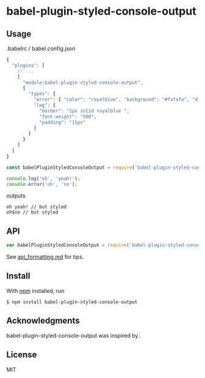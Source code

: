 # babel-plugin-styled-console-output

## Usage

.babelrc / babel.config.json

```js
{
  "plugins": [
    // ...
    [
      "module:babel-plugin-styled-console-output",
      {
        "types": {
          "error": { "color": "royalblue", "background": "#fafafa", "divider": "$" },
          "log": {
            "border": "1px solid royalblue ",
            "font-weight": "500",
            "padding": "11px"
          }
        }
      }
    ]
  ]
}
```

```js
const babelPluginStyledConsoleOutput = require('babel-plugin-styled-console-output');

console.log('oh', 'yeah!');
console.error('oh', 'no');
```

outputs

```
oh yeah! // but styled
oh$no // but styled
```

## API

```js
var babelPluginStyledConsoleOutput = require('babel-plugin-styled-console-output');
```

See [api_formatting.md](api_formatting.md) for tips.

## Install

With [npm](https://npmjs.org/) installed, run

```
$ npm install babel-plugin-styled-console-output
```

## Acknowledgments

babel-plugin-styled-console-output was inspired by..

## License

MIT
